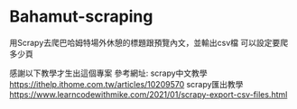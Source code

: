 # Bahamut-scraping
用Scrapy去爬巴哈姆特場外休憩的標題跟預覽內文，並輸出csv檔
可以設定要爬多少頁

感謝以下教學才生出這個專案
參考網址:
scrapy中文教學
https://ithelp.ithome.com.tw/articles/10209570
scrapy匯出教學
https://www.learncodewithmike.com/2021/01/scrapy-export-csv-files.html
